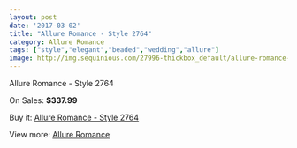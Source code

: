 ```yaml
---
layout: post
date: '2017-03-02'
title: "Allure Romance - Style 2764"
category: Allure Romance
tags: ["style","elegant","beaded","wedding","allure"]
image: http://img.sequinious.com/27996-thickbox_default/allure-romance-style-2764.jpg
---
```

Allure Romance - Style 2764

On Sales: **$337.99**
<a href="https://www.sequinious.com/allure-romance/10936-allure-romance-style-2764.html"><amp-img layout="responsive" width="600" height="600" src="//img.sequinious.com/27996-thickbox_default/allure-romance-style-2764.jpg" alt="Allure Romance - Style 2764 0" /></a>
<a href="https://www.sequinious.com/allure-romance/10936-allure-romance-style-2764.html"><amp-img layout="responsive" width="600" height="600" src="//img.sequinious.com/27998-thickbox_default/allure-romance-style-2764.jpg" alt="Allure Romance - Style 2764 1" /></a>
<a href="https://www.sequinious.com/allure-romance/10936-allure-romance-style-2764.html"><amp-img layout="responsive" width="600" height="600" src="//img.sequinious.com/27997-thickbox_default/allure-romance-style-2764.jpg" alt="Allure Romance - Style 2764 2" /></a>

Buy it: [Allure Romance - Style 2764](https://www.sequinious.com/allure-romance/10936-allure-romance-style-2764.html "Allure Romance - Style 2764")

View more: [Allure Romance](https://www.sequinious.com/81-Allure-Romance "Allure Romance")